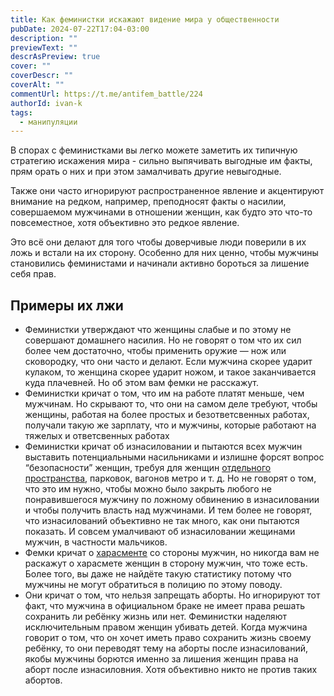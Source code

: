 ```yaml
---
title: Как феминистки искажают видение мира у общественности
pubDate: 2024-07-22T17:04-03:00
description: ""
previewText: ""
descrAsPreview: true
cover: ""
coverDescr: ""
coverAlt: ""
commentUrl: https://t.me/antifem_battle/224
authorId: ivan-k
tags:
  - манипуляции
---
```

В спорах с феминистками вы легко можете заметить их типичную стратегию искажения мира - сильно выпячивать выгодные им факты, прям орать о них и при этом замалчивать другие невыгодные.

Также они часто игнорируют распространенное явление и акцентируют внимание на редком, например, преподносят факты о насилии, совершаемом мужчинами в отношении женщин, как будто это что-то повсеместное, хотя объективно это редкое явление.

Это всё они делают для того чтобы доверчивые люди поверили в их ложь и встали на их сторону. Особенно для них ценно, чтобы мужчины становились феминистами и начинали активно бороться за лишение себя прав.

## Примеры их лжи

- Феминистки утверждают что женщины слабые и по этому не совершают домашнего насилия. Но не говорят о том что их сил более чем достаточно, чтобы применить оружие — нож или сковородку, что они часто и делают. Если мужчина скорее ударит кулаком, то женщина скорее ударит ножом, и такое заканчивается куда плачевней. Но об этом вам фемки не расскажут. 
- Феминистки кричат о том, что им на работе платят меньше, чем мужчинам. Но скрывают то, что они на самом деле требуют, чтобы женщины, работая на более простых и безответсвенных работах, получали такую же зарплату, что и мужчины, которые работают на тяжелых и ответсвенных работах
- Феминистки кричат об изнасиловании и пытаются всех мужчин выставить потенциальными насильниками и излишне форсят вопрос “безопасности” женщин, требуя для женщин [отдельного пространства](https://t.me/antifem_battle/204), парковок, вагонов метро и т. д. Но не говорят о том, что это им нужно, чтобы можно было закрыть любого не понравившегося мужчину по ложному обвинению в изнасиловании и чтобы получить власть над мужчинами. И тем более не говорят, что изнасилований объективно не так много, как они пытаются показать. И совсем умалчивают об изнасиловании жещинами мужчин, в частности мальчиков. 
- Фемки кричат о [харасменте](https://t.me/antifem_battle/220) со стороны мужчин, но никогда вам не раскажут о харасмете женщин в сторону мужчин, что тоже есть. Более того, вы даже не найдёте такую статистику потому что мужчины не могут обратиться в полицию по этому поводу. 
- Они кричат о том, что нельзя запрещать аборты. Но игнорируют тот факт, что мужчина в официальном браке не имеет права решать сохранить ли ребёнку жизнь или нет. Феминистки наделяют исключительным правом женщин убивать детей. Когда мужчина говорит о том, что он хочет иметь право сохранить жизнь своему ребёнку, то они переводят тему на аборты после изнасилований, якобы мужчины борются именно за лишения женщин права на аборт после изнасиловния. Хотя объективно никто не против таких абортов.
